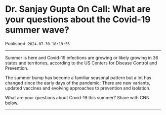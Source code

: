 # Dr. Sanjay Gupta On Call: What are your questions about the Covid-19 summer wave?

Published :`2024-07-30 18:19:55`

---

Summer is here and Covid-19 infections are growing or likely growing in 36 states and territories, according to the US Centers for Disease Control and Prevention.

The summer bump has become a familiar seasonal pattern but a lot has changed since the early days of the pandemic: There are new variants, updated vaccines and evolving approaches to prevention and isolation.

What are your questions about Covid-19 this summer? Share with CNN below.

---

